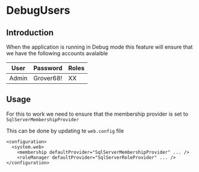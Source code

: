 ﻿# DebugUsers

## Introduction

When the application is running in Debug mode this feature will ensure that we have the following accounts avalaible

| User | Password | Roles |
|-|-|-|
|Admin|Grover68!|XX|


## Usage

For this to work we need to ensure that the membership provider is set to `SqlServerMembershipProvider`

This can be done by updating te `web.config` file

```
<configuration>
  <system.web>
    <membership defaultProvider="SqlServerMembershipProvider" ... />
    <roleManager defaultProvider="SqlServerRoleProvider" ... />
</configuration>
```